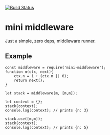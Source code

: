 [![Build Status](https://travis-ci.org/revington/mini-middleware.svg?branch=master)](https://travis-ci.org/revington/mini-middleware)
# mini middleware

Just a simple, zero deps, middleware runner. 

## Example

```
const middleware = require('mini-middleware');
function m(ctx, next){
	ctx.n = 1 + (ctx.n || 0);
	return next();
}

let stack = middleware(m, [m,m]);

let context = {};
stack(context);
console.log(context); // prints {n: 3}

stack.use([m,m]);
stack(context);
console.log(context); // prints {n: 5}
```
